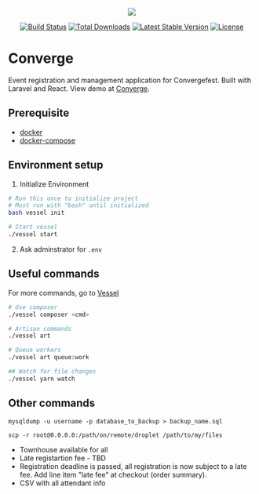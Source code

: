 <p align="center"><img src="https://laravel.com/assets/img/components/logo-laravel.svg"></p>

<p align="center">
<a href="https://travis-ci.org/laravel/framework"><img src="https://travis-ci.org/laravel/framework.svg" alt="Build Status"></a>
<a href="https://packagist.org/packages/laravel/framework"><img src="https://poser.pugx.org/laravel/framework/d/total.svg" alt="Total Downloads"></a>
<a href="https://packagist.org/packages/laravel/framework"><img src="https://poser.pugx.org/laravel/framework/v/stable.svg" alt="Latest Stable Version"></a>
<a href="https://packagist.org/packages/laravel/framework"><img src="https://poser.pugx.org/laravel/framework/license.svg" alt="License"></a>
</p>

# Converge
Event registration and management application for Convergefest. Built with Laravel and React. View demo at [Converge](https://converge.sonyachan.com/events/1).

## Prerequisite

- [docker](https://docs.docker.com/install/linux/docker-ce/ubuntu/)
- [docker-compose](https://docs.docker.com/compose/install/)

## Environment setup

1. Initialize Environment
```bash
# Run this once to initialize project
# Must run with "bash" until initialized
bash vessel init

# Start vessel
./vessel start
```
2. Ask adminstrator for `.env`

## Useful commands

For more commands, go to [Vessel](https://vessel.shippingdocker.com/docs/everyday-usage/)
```bash
# Use composer
./vessel composer <cmd>

# Artisan commands
./vessel art

# Queue workers
./vessel art queue:work

## Watch for file changes
./vessel yarn watch
```



## Other commands

`mysqldump -u username -p database_to_backup > backup_name.sql`

`scp -r root@0.0.0.0:/path/on/remote/droplet /path/to/my/files`


- Townhouse available for all
- Late registartion fee - TBD
- Registration deadline is passed, all registration is now subject to a late fee. Add line item "late fee" at checkout (order summary).
- CSV with all attendant info